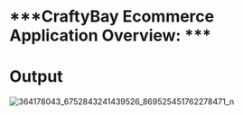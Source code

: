 # ***CraftyBay Ecommerce Application Overview: ***

# Output

![364178043_6752843241439526_869525451762278471_n](https://github.com/raihansikdar/crafty_bay/assets/62495168/20b54b1e-48b8-4e4b-80b1-ad55c7689cc7)

 
 
